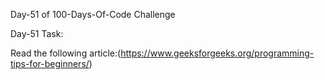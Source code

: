 Day-51 of 100-Days-Of-Code Challenge

Day-51 Task:

Read the following article:(https://www.geeksforgeeks.org/programming-tips-for-beginners/)